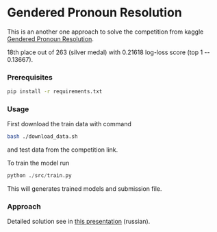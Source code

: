 # Gendered Pronoun Resolution

This is an another one approach to solve the competition from kaggle
[Gendered Pronoun Resolution](https://www.kaggle.com/c/gendered-pronoun-resolution).

18th place out of 263 (silver medal) with 0.21618 log-loss score (top 1 -- 0.13667).

### Prerequisites

```bash
pip install -r requirements.txt
```

### Usage

First download the train data with command

```bash
bash ./download_data.sh
```

and test data from the competition link.

To train the model run

```python
python ./src/train.py
```

This will generates trained models and submission file.

### Approach

Detailed solution see in
[this presentation](presentation/Gendered_Pronoun_Resolution_Pair_pronouns_to_their_correct_entities.pdf) (russian).
